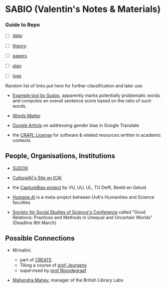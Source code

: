 # SABIO (Valentin's Notes & Materials)

### Guide to Repo

 - [ ] [data](/data): 
 - [ ] [theory](/theory):
 - [ ] [papers](/papers.md)
 - [ ] [plan](/plan.md)
 - [ ] [logs](/logs.md)






Random list of links put here for further classification and later use.

- [Example tool by Sudox](https://share.sudox.nl/words-matter/), apparently marks potentially problematic words and computes an overall sentence score based on the ratio of such words.  

- [Words Matter](https://www.materialculture.nl/en/publications/words-matter)

- [Google Article](https://ai.googleblog.com/2020/04/a-scalable-approach-to-reducing-gender.html) on addressing gender bias in Google Translate

- the [CRAPL License](http://matt.might.net/articles/crapl/) for software & related resources written in academic contexts




## People, Organisations, Institutions


- [SUDOX](https://www.sudox.nl/)

- [CulturalAI's Site on ICAI](https://icai.ai/cultural-ai-lab/)

- the [CaptureBias project](https://capturebias.wordpress.com/) by VU, UU, UL, TU Delft, Beeld en Geluid

- [Humane AI](https://humane-ai.nl/) is a meta-project between UvA's Humanities and Science faculties

- [Society for Social Studies of Science's Conference](https://www.4sonline.org/meeting/call-for-submissions) called "Good Relations: Practices and Methods in Unequal and Uncertain Worlds" (Deadline 8th March)


## Possible Connections


- Mrinalini:
  - part of [CREATE](https://www.create.humanities.uva.nl/)
  - TAing a course of [prof Jeurgens](https://www.uva.nl/profiel/j/e/k.j.p.f.m.jeurgens/k.j.p.f.m.jeurgens.html)
  - supervised by [prof Noordegraaf](https://ahm.uva.nl/profile/n/o/j.j.noordegraaf/j.j.noordegraaf.html)

- [Mahendra Mahey](https://www.bl.uk/people/experts/mahendra-mahey), manager of the British Library Labs

